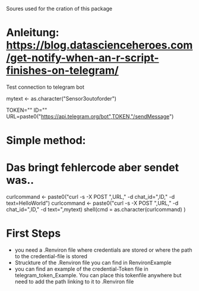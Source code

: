 Soures used for the cration of this package
# Anleitung: https://blog.datascienceheroes.com/get-notify-when-an-r-script-finishes-on-telegram/


Test connection to telegram bot

mytext <- as.character("Sensor3outoforder")

TOKEN="<your token>" 
ID="<your id>"
URL=paste0("https://api.telegram.org/bot",TOKEN,"/sendMessage")
 

# Simple method:
# Das bringt fehlercode aber sendet was.. 
curlcommand <- paste0("curl -s -X POST ",URL," -d chat_id=",ID," -d text=HelloWorld")
curlcommand <- paste0("curl -s -X POST ",URL," -d chat_id=",ID," -d text=",mytext)
shell(cmd = as.character(curlcommand) )


# First Steps
- you need a .Renviron file where credentials are stored or where the path to the credential-file is stored
- Struckture of the .Renviron file you can find in RenvironExample
- you can find an example of the credential-Token file in telegram_token_Example. You can place this tokenfile anywhere but need to add the path linking to it to .Renviron file
